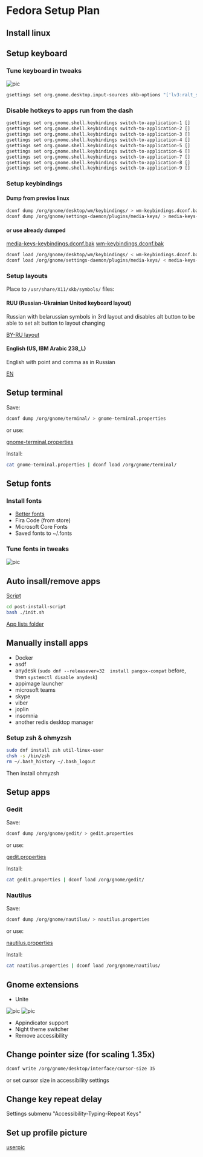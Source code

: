 # Fedora Setup Plan

## Install linux

## Setup keyboard

### Tune keyboard in tweaks

![pic](files/pictures/keyboard_1.png)

```sh
gsettings set org.gnome.desktop.input-sources xkb-options "['lv3:ralt_switch', 'grp:caps_toggle', 'ctrl:swap_lalt_lctl_lwin', 'shift:breaks_caps', 'altwin:prtsc_rwin']"
```

### Disable hotkeys to apps run from the dash

```sh
gsettings set org.gnome.shell.keybindings switch-to-application-1 []
gsettings set org.gnome.shell.keybindings switch-to-application-2 []
gsettings set org.gnome.shell.keybindings switch-to-application-3 []
gsettings set org.gnome.shell.keybindings switch-to-application-4 []
gsettings set org.gnome.shell.keybindings switch-to-application-5 []
gsettings set org.gnome.shell.keybindings switch-to-application-6 []
gsettings set org.gnome.shell.keybindings switch-to-application-7 []
gsettings set org.gnome.shell.keybindings switch-to-application-8 []
gsettings set org.gnome.shell.keybindings switch-to-application-9 []
```

### Setup keybindings

#### Dump from previos linux

```sh
dconf dump /org/gnome/desktop/wm/keybindings/ > wm-keybindings.dconf.bak
dconf dump /org/gnome/settings-daemon/plugins/media-keys/ > media-keys-keybindings.dconf.bak
```

#### or use already dumped

[media-keys-keybindings.dconf.bak](files/keybindings/media-keys-keybindings.dconf.bak)
[wm-keybindings.dconf.bak](files/keybindings/wm-keybindings.dconf.bak)

```sh
dconf load /org/gnome/desktop/wm/keybindings/ < wm-keybindings.dconf.bak
dconf load /org/gnome/settings-daemon/plugins/media-keys/ < media-keys-keybindings.dconf.bak
```

### Setup layouts

Place to `/usr/share/X11/xkb/symbols/` files:

#### RUU (Russian-Ukrainian United keyboard layout)

Russian with belarussian symbols in 3rd layout and disables alt button to be able to set alt button to layout changing

[BY-RU layout](files/keyboard_layouts/ru)

#### English (US, IBM Arabic 238_L)

English with point and comma as in Russian

[EN](files/keyboard_layouts/us)

## Setup terminal

Save:

```sh
dconf dump /org/gnome/terminal/ > gnome-terminal.properties
```

or use:

[gnome-terminal.properties](files/configs/gnome-terminal.properties)

Install:

```sh
cat gnome-terminal.properties | dconf load /org/gnome/terminal/
```

## Setup fonts

### Install fonts

- [Better fonts](https://github.com/silenc3r/fedora-better-fonts)
- Fira Code (from store)
- Microsoft Core Fonts
- Saved fonts to ~/.fonts

### Tune fonts in tweaks

![pic](files/pictures/fonts_1.png)

## Auto insall/remove apps

[Script](post-install-script/init.sh)

```sh
cd post-install-script
bash ./init.sh
```

[App lists folder](post-install-script)

## Manually install apps

- Docker
- asdf
- anydesk (`sudo dnf --releasever=32  install pangox-compat` before, then `systemctl disable anydesk`)
- appimage launcher
- microsoft teams
- skype
- viber
- joplin
- insomnia
- another redis desktop manager

### Setup zsh & ohmyzsh

```sh
sudo dnf install zsh util-linux-user
chsh -s /bin/zsh
rm ~/.bash_history ~/.bash_logout
```

Then install ohmyzsh

## Setup apps

### Gedit

Save:

```sh
dconf dump /org/gnome/gedit/ > gedit.properties
```

or use:

[gedit.properties](files/configs/gedit.properties)

Install:

```sh
cat gedit.properties | dconf load /org/gnome/gedit/
```

### Nautilus

Save:

```sh
dconf dump /org/gnome/nautilus/ > nautilus.properties
```

or use:

[nautilus.properties](files/configs/nautilus.properties)

Install:

```sh
cat nautilus.properties | dconf load /org/gnome/nautilus/
```

## Gnome extensions

- Unite

![pic](files/pictures/unite_1.png)
![pic](files/pictures/unite_2.png)

- Appindicator support
- Night theme switcher
- Remove accessibility

## Change pointer size (for scaling 1.35x)

```sh
dconf write /org/gnome/desktop/interface/cursor-size 35
```

or set cursor size in accessibility settings

## Change key repeat delay

Settings submenu "Accessibility-Typing-Repeat Keys"

## Set up profile picture

[userpic](files/pictures/userpic.jpg)
